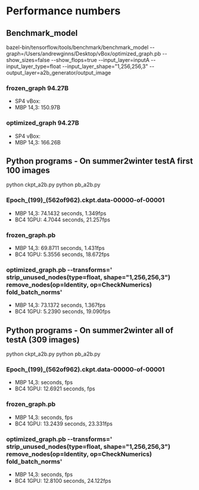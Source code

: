 #  Performance numbers

## Benchmark_model
bazel-bin/tensorflow/tools/benchmark/benchmark_model --graph=/Users/andrewginns/Desktop/vBox/optimized_graph.pb --show_sizes=false --show_flops=true --input_layer=inputA --input_layer_type=float --input_layer_shape="1,256,256,3" --output_layer=a2b_generator/output_image

### frozen_graph 94.27B
* SP4 vBox: 
* MBP 14,3: 150.97B

### optimized_graph 94.27B
* SP4 vBox: 
* MBP 14,3: 166.26B


## Python programs - On summer2winter testA first 100 images
python ckpt_a2b.py
python pb_a2b.py

### Epoch_(199)_(562of962).ckpt.data-00000-of-00001
* MBP 14,3: 74.1432 seconds, 1.349fps
* BC4 1GPU: 4.7044 seconds, 21.257fps

### frozen_graph.pb
* MBP 14,3: 69.8711 seconds, 1.431fps
* BC4 1GPU: 5.3556 seconds, 18.672fps

### optimized_graph.pb --transforms=' strip_unused_nodes(type=float, shape="1,256,256,3") remove_nodes(op=Identity, op=CheckNumerics) fold_batch_norms'
* MBP 14,3: 73.1372 seconds, 1.367fps
* BC4 1GPU: 5.2390 seconds, 19.090fps

## Python programs - On summer2winter all of testA (309 images)
python ckpt_a2b.py
python pb_a2b.py

### Epoch_(199)_(562of962).ckpt.data-00000-of-00001
* MBP 14,3:  seconds, fps
* BC4 1GPU:  12.6921 seconds, fps

### frozen_graph.pb
* MBP 14,3:  seconds, fps
* BC4 1GPU:  13.2439 seconds, 23.331fps

### optimized_graph.pb --transforms=' strip_unused_nodes(type=float, shape="1,256,256,3") remove_nodes(op=Identity, op=CheckNumerics) fold_batch_norms'
* MBP 14,3:  seconds, fps
* BC4 1GPU:  12.8100 seconds, 24.122fps

